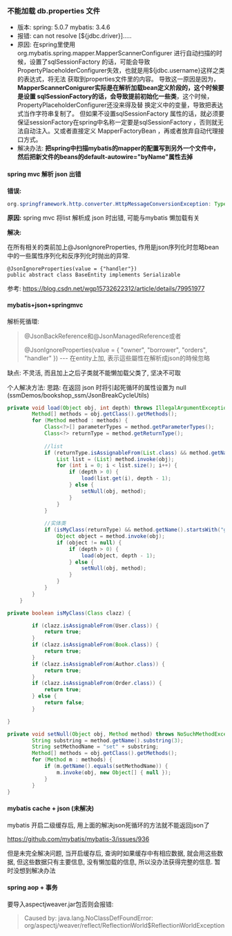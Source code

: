 ### 不能加载 db.properties 文件

- 版本: spring: 5.0.7 mybatis: 3.4.6
- 报错: can not resolve [${jdbc.driver}].....
- 原因: 在spring里使用org.mybatis.spring.mapper.MapperScannerConfigurer  进行自动扫描的时候，设置了sqlSessionFactory  的话，可能会导致PropertyPlaceholderConfigurer失效，也就是用${jdbc.username}这样之类的表达式，将无法 获取到properties文件里的内容。  导致这一原因是因为，**MapperScannerConigurer实际是在解析加载bean定义阶段的，这个时候要是设置  sqlSessionFactory的话，会导致提前初始化一些类**，这个时候，PropertyPlaceholderConfigurer还没来得及替 换定义中的变量，导致把表达式当作字符串复制了。 但如果不设置sqlSessionFactory  属性的话，就必须要保证sessionFactory在spring中名称一定要是sqlSessionFactory  ，否则就无法自动注入。又或者直接定义 MapperFactoryBean ，再或者放弃自动代理接口方式。  
- 解决办法: **把spring中扫描mybatis的mapper的配置写到另外一个文件中，然后把新文件的beans的default-autowire="byName"属性去掉**

#### spring mvc 解析 json 出错

**错误:** 

```java
org.springframework.http.converter.HttpMessageConversionException: Type definition error: [simple type, class org.apache.ibatis.executor.loader.javassist.JavassistProxyFactory$EnhancedResultObjectProxyImpl]; nested exception is com.fasterxml.jackson.databind.exc.InvalidDefinitionException: No serializer found for class org.apache.ibatis.executor.loader.javassist.JavassistProxyFactory$EnhancedResultObjectProxyImpl and no properties discovered to create BeanSerializer (to avoid exception, disable SerializationFeature.FAIL_ON_EMPTY_BEANS) (through reference chain: java.util.ArrayList[0]->com.beyond.entity.Book_$$_jvstcf3_0["handler"])
```

**原因:** spring mvc 将list 解析成 json 时出错, 可能与mybatis 懒加载有关

**解决:** 

在所有相关的类前加上@JsonIgnoreProperties, 作用是json序列化时忽略bean中的一些属性序列化和反序列化时抛出的异常.

```
@JsonIgnoreProperties(value = {"handler"})
public abstract class BaseEntity implements Serializable
```

参考: https://blog.csdn.net/wgp15732622312/article/details/79951977



#### mybatis+json+springmvc

解析死循環:

>  @JsonBackReference和@JsonManagedReference或者
>
> @JsonIgnoreProperties(value = { "owner", "borrower", "orders", "handler" }) --- 在entity上加, 表示這些屬性在解析成json的時候忽略

缺点: 不灵活, 而且加上之后子类就不能懒加载父类了, 坚决不可取

个人解决方法: 思路: 在返回 json 时将引起死循环的属性设置为 null (ssmDemos/bookshop_ssm/JsonBreakCycleUtils)



```java
private void load(Object obj, int depth) throws IllegalArgumentException, IllegalAccessException,InvocationTargetException, NoSuchMethodException, SecurityException {
		Method[] methods = obj.getClass().getMethods();
		for (Method method : methods) {
			Class<?>[] parameterTypes = method.getParameterTypes();
			Class<?> returnType = method.getReturnType();
            
            //list
			if (returnType.isAssignableFrom(List.class) && method.getName().startsWith("get")) {
				List list = (List) method.invoke(obj);
				for (int i = 0; i < list.size(); i++) {
					if (depth > 0) {
						load(list.get(i), depth - 1);
					} else {
						setNull(obj, method);
					}
				}
			}
            
            //实体类
			if (isMyClass(returnType) && method.getName().startsWith("get")) {
				Object object = method.invoke(obj);
				if (object != null) {
					if (depth > 0) {
						load(object, depth - 1);
					} else {
						setNull(obj, method);
					}
				}
			}
		}
	}

private boolean isMyClass(Class clazz) {

		if (clazz.isAssignableFrom(User.class)) {
			return true;
		}
		if (clazz.isAssignableFrom(Book.class)) {
			return true;
		}
		if (clazz.isAssignableFrom(Author.class)) {
			return true;
		}
		if (clazz.isAssignableFrom(Order.class)) {
			return true;
		} else {
			return false;
		}

}

private void setNull(Object obj, Method method) throws NoSuchMethodException,SecurityException,IllegalAccessException, IllegalArgumentException, InvocationTargetException {
		String substring = method.getName().substring(3);
		String setMethodName = "set" + substring;
		Method[] methods = obj.getClass().getMethods();
		for (Method m : methods) {
			if (m.getName().equals(setMethodName)) {
				m.invoke(obj, new Object[] { null });
			}
		}
}
```

#### mybatis cache + json (未解决)

mybatis 开启二级缓存后, 用上面的解决json死循环的方法就不能返回json了

https://github.com/mybatis/mybatis-3/issues/936

但是未完全解决问题, 当开启缓存后, 查询时如果缓存中有相应数据, 就会用这些数据, 但这些数据只有主要信息, 没有懒加载的信息, 所以没办法获得完整的信息. 暂时没想到解决办法

#### spring aop + 事务

要导入aspectjweaver.jar包否则会报错:

> Caused by: java.lang.NoClassDefFoundError: org/aspectj/weaver/reflect/ReflectionWorld$ReflectionWorldException

